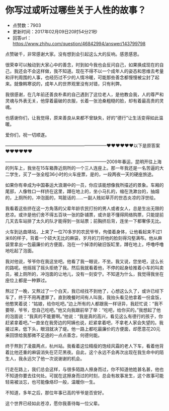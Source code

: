 # 你写过或听过哪些关于人性的故事？
- 点赞数：7903
- 更新时间：2017年02月09日20时54分21秒
- 回答url：https://www.zhihu.com/question/46842994/answer/143799798
<body>
 <p data-pid="kPprGzUw">点赞破千，非常感谢大家。没有想到会引起这么大的反响。感恩感恩。</p>
 <p data-pid="e61OGWJh">很荣幸可以触动到大家心中的善念，时到如今我也会反问自己，如果换成现在的自己，我还会不会这样做，我不知道。现在不得不以一个成年人的姿态和思维去考量和评判周围的人事，也经历过不少的人情冷暖，可能那些善念都慢慢被尘封了起来。就像韩寒说的，成年人的世界观里没有对错，只有利弊。</p>
 <p data-pid="YDRqGOpg">我很感谢，在几年前还善良朴素的自己遇到了这位老人，是他教会我，人的尊严和灵魂与外表无关，他穿着最破的衣服，长着一张沧桑粗糙的脸，却有着最高贵的灵魂。</p>
 <p data-pid="rhuPteVV">也感谢你们，让我觉得，原来善良从来都不曾缺失，好的“德行”让生活变得如此温暖。</p>
 <p data-pid="CB6O7WVW">爱你们，祝一切顺遂。</p>
 <p data-pid="eOypfqA0">———————————————————————❤❤❤❤❤❤以下是原答案❤❤❤❤❤❤</p>
 <p data-pid="bZphMgIN">———————————————————————2009年春运，昆明开往上海的列车上，我坐在15车箱靠近厕所的一个三人连座上。那一年我还是一名苦逼的大二学生，买了一张全程36小时的火车座票，是的，一段两夜一天的硬座旅途。</p>
 <p data-pid="IlzSgZRG">如果你有幸成为中国春运大浪潮中的一员，你应该能想像我所描述的景象。车厢的尾部，人像牲口一样挤在这里，蹲在地上的，坐小马扎的，缩在洗漱台的，抽烟的，上厕所的，冲泡面的，骂脏话的......一副人贱如草芥的世态炎凉的浮世绘。</p>
 <p data-pid="qxFB0J1V">我看着这些挤在这一方角落的父辈年龄农民打扮的男人或者女人，总是生出无限的悲凉。或许是他们舍不得五百块一张的卧铺票，或许是不懂得网络购票，只能提前几天去车站排了太久的队才能得到一张站票；前胸挤后背，连坐一下都奢侈无比。</p>
 <p data-pid="4EYR4KcW">火车到达曲靖站，上来了一位70多岁的农民爷爷，佝偻着身体，让他看起来不过1米6的样子，背着一个硕大无比的麻袋，岁月的刀将他的脸刻得沟壑满布。他从麻袋里拿出一包最廉价的方便面，泡在一个掉漆的破旧饭缸里，蹲在地上，呼噜呼噜地吃起了泡面。</p>
 <p data-pid="bruZWAkr">我对他说，爷爷你在我这坐吧。他看了我一眼说，不坐。我又说，您坐吧，这么长的路呢。他摇摇了摇头拒绝了我。然后我就看着他，不停的起身给推着小车的叫卖员，被上厕所的，冲泡面的让地儿，没有一刻安宁。不知道为什么，我觉得我坐在座位上都是一种罪过。</p>
 <p data-pid="Rq6hw3tF">熬过了一晚，又熬过了一个白天，我已经找不到他了，心想这么久了，或许已经下车了，终于不用再遭罪了。直到晚餐时间有人叫我，我抬头看见他拿着一份盒饭，他憨笑着说：“姑娘，给你吃吧。”边上所有的人都跟我一样讶异，我赶忙说：“我不要呀，爷爷，您自己吃吧。”他又向我跟前举了举：“吃吧，给你买的。”我想起了他的泡面说：“我真的不能要啊。”他说：“我是真的高兴，看见这么有德行的孩子，你赶紧拿着吧。”一直坐在我旁边的阿姨也说，赶紧拿着吧，不拿老人家会失望的。我接过来，低下头，眼泪就决了堤。他一路上都吃最廉价的方便面，却愿意花20元来回馈给我那微不足道的一点点善念，何德何能。</p>
 <p data-pid="W58BbGVb">终于熬到了凌晨两点，杭州站。我看着这位精瘦的饱经风霜的老人下车，看着他背着比他还重的麻袋消失在茫茫黑夜。自此，这个永远不会再次出现在我生命中的陌生人，我永远欠了他一次说谢谢的机会。</p>
 <p data-pid="6aE0dBkL">行走在路上，我们总会这样，与很多陌路人擦身而过，你不知道他姓甚名甚，他也不知道你要去往何处。可就在这擦身而过的时刻，总会有故事发生，这个故事可能轻易被淡忘，也可能像烙印一般，温暖你一生。</p>
 <p data-pid="MaAfaIpy">不知道，多年之后，那位年事已高的爷爷是否安好。</p>
 <p data-pid="LUEUnS_Z">这个世界已经如此苍凉，愿你我善待每一位父辈。</p>
</body>